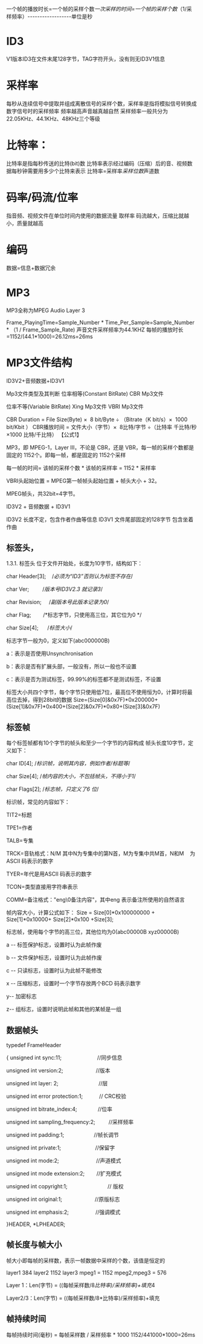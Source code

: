 
一个帧的播放时长=一个帧的采样个数*一次采样的时间=一个帧的采样个数*（1/采样频率）------------------单位是秒

# ID3 
V1版本ID3在文件末尾128字节，TAG字符开头，没有则无ID3V1信息

# 采样率 
 每秒从连续信号中提取并组成离散信号的采样个数，采样率是指将模拟信号转换成数字信号时的采样频率
频率越高声音越真越自然
采样频率一般共分为22.05KHz、44.1KHz、48KHz三个等级

# 比特率：
比特率是指每秒传送的比特(bit)数
比特率表示经过编码（压缩）后的音、视频数据每秒钟需要用多少个比特来表示
比特率=采样率*采样位数*声道数

# 码率/码流/位率
指音频、视频文件在单位时间内使用的数据流量
取样率
码流越大，压缩比就越小，质量就越高

# 编码
数据=信息+数据冗余

# MP3

MP3全称为MPEG Audio Layer 3

Frame_PlayingTime=Sample_Number * Time_Per_Sample=Sample_Number * （1 / Frame_Sample_Rate)
声音文件采样频率为44.1KHZ  每帧的播放时长=1152/(44.1*1000)=26.12ms=26ms

# MP3文件结构
ID3V2+音频数据+ID3V1


Mp3文件类型及其判断 
  位率相等(Constant BitRate)  CBR  Mp3文件

  位率不等(Variable BitRate)   Xing  Mp3文件 VBRI  Mp3文件


  CBR Duration = File Size(Byte) ×  8 bit/Byte ÷ （Bitrate（K bit/s）×  1000 bit/Kbit ）
CBR播放时间 = 文件大小（字节）×  8比特/字节 ÷（比特率 千比特/秒 ×1000 比特/千比特） 【公式1】

 MP3，即 MPEG-1，Layer III，不论是 CBR，还是 VBR，每一帧的采样个数都是固定的 1152个。即每一帧，都是固定的 1152个采样


 每一帧的时间= 该帧的采样个数  * 该帧的采样率 = 1152 * 采样率

 VBRI头起始位置 = MPEG第一帧帧头起始位置 + 帧头大小 + 32。

MPEG帧头，共32bit=4字节。

ID3V2  + 音频数据 + ID3V1

ID3V2 长度不定，包含作者作曲等信息
ID3V1 文件尾部固定的128字节 包含坐着作曲

  
## 标签头，

1.3.1. 标签头
位于文件开始处，长度为10字节，结构如下：

char Header[3];    /*必须为“ID3”否则认为标签不存在*/

char Ver;         /*版本号ID3V2.3 就记录3*/

char Revision;     /*副版本号此版本记录为0*/

char Flag;        /*标志字节，只使用高三位，其它位为0 */

char Size[4];      /*标签大小*/

标志字节一般为0，定义如下(abc000000B)

a：表示是否使用Unsynchronisation

b：表示是否有扩展头部，一般没有，所以一般也不设置

c：表示是否为测试标签，99.99%的标签都不是测试标签，不设置

标签大小共四个字节，每个字节只使用低7位，最高位不使用恒为0，计算时将最高位去掉，得到28bit的数据
Size=(Size[0]&0x7F)*0x200000+(Size[1]&0x7F)*0x400+(Size[2]&0x7F)*0x80+(Size[3]&0x7F)


## 标签帧 
每个标签帧都有10个字节的帧头和至少一个字节的内容构成
帧头长度10字节，定义如下：

char ID[4]; /*标识帧，说明其内容，例如作者/标题等*/

char Size[4]; /*帧内容的大小，不包括帧头，不得小于1*/

char Flags[2]; /*标志帧，只定义了6 位*/


标识帧，常见的内容如下：

TIT2=标题

TPE1=作者

TALB=专集

TRCK=音轨格式：N/M 其中N为专集中的第N首，M为专集中共M首，N和M    为ASCII 码表示的数字

TYER=年代是用ASCII 码表示的数字

TCON=类型直接用字符串表示

COMM=备注格式："eng\0备注内容"，其中eng 表示备注所使用的自然语言

帧内容大小，计算公式如下：
Size = Size[0]*0x100000000 + Size[1]*0x10000+ Size[2]*0x100 +Size[3];


标志帧，使用每个字节的高三位，其他位均为0(abc00000B xyz00000B)

a -- 标签保护标志，设置时认为此帧作废

b -- 文件保护标志，设置时认为此帧作废

c -- 只读标志，设置时认为此帧不能修改

x -- 压缩标志，设置时一个字节存放两个BCD 码表示数字

y-- 加密标志

z-- 组标志，设置时说明此帧和其他的某帧是一组

## 数据帧头
typedef FrameHeader

{
unsigned int sync:11;                        //同步信息

unsigned int version:2;                      //版本

unsigned int layer: 2;                           //层

unsigned int error protection:1;           // CRC校验

unsigned int bitrate_index:4;              //位率

unsigned int sampling_frequency:2;         //采样频率

unsigned int padding:1;                    //帧长调节

unsigned int private:1;                       //保留字

unsigned int mode:2;                         //声道模式

unsigned int mode extension:2;        //扩充模式

unsigned int copyright:1;                           // 版权

unsigned int original:1;                      //原版标志

unsigned int emphasis:2;                  //强调模式


}HEADER, *LPHEADER;


## 帧长度与帧大小
帧大小即每帧的采样数，表示一帧数据中采样的个数，该值是恒定的

layer1 384
layer2 1152
layer3 mpeg1 = 1152  mpeg2,mpeg3 = 576


Layer 1：Len(字节) = ((每帧采样数/8*比特率)/采样频率)+填充*4

Layer2/3：Len(字节) = ((每帧采样数/8*比特率)/采样频率)+填充


## 帧持续时间
每帧持续时间(毫秒) = 每帧采样数 / 采样频率 * 1000
 1152/441000*1000=26ms